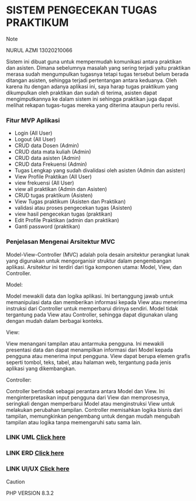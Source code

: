 # SISTEM PENGECEKAN TUGAS PRAKTIKUM
> [!NOTE]
> NURUL AZMI 13020210066


Sistem ini dibuat guna untuk mempermudah komunikasi antara praktikan dan asisten. Dimana sebelumnya masalah yang sering terjadi yaitu praktikan merasa sudah mengumpulkan tugasnya tetapi tugas tersebut belum berada ditangan asisten, sehingga terjadi pertentangan antara keduanya. Oleh karena itu dengan adanya aplikasi ini, saya harap tugas praktikum yang dikumpulkan oleh praktikan dan sudah di terima, asisten dapat mengimputkannya ke dalam sistem ini sehingga praktikan juga dapat melihat rekapan tugas-tugas mereka yang diterima ataupun perlu revisi.

### Fitur MVP Aplikasi
- Login (All User)
- Logout (All User)
- CRUD data Dosen (Admin)
- CRUD data mata kuliah (Admin)
- CRUD data asisten (Admin)
- CRUD data Frekuensi (Admin)
- Tugas Lengkap yang sudah divalidasi oleh asisten (Admin dan asisten)
- View Profile Praktikan (All User)
- view frekuensi (All User)
- view all praktikan (Admin dan Asisten)
- CRUD tugas praktikum (Asisten)
- View Tugas praktikum (Asisten dan Praktikan)
- validasi atau proses pengecekan tugas (Asisten)
- view hasil pengecekan tugas (praktikan)
- Edit Profile Praktikan (admin dan praktikan)
- Ganti password (praktikan)




### Penjelasan Mengenai Arsitektur MVC
Model-View-Controller (MVC) adalah pola desain arsitektur perangkat lunak yang digunakan untuk mengorganisir struktur dalam pengembangan aplikasi. Arsitektur ini terdiri dari tiga komponen utama: Model, View, dan Controller.

Model:

Model mewakili data dan logika aplikasi. Ini bertanggung jawab untuk memanipulasi data dan memberikan informasi kepada View atau menerima instruksi dari Controller untuk memperbarui dirinya sendiri.
Model tidak tergantung pada View atau Controller, sehingga dapat digunakan ulang dengan mudah dalam berbagai konteks.

View:

View menangani tampilan atau antarmuka pengguna. Ini mewakili presentasi data dan dapat menampilkan informasi dari Model kepada pengguna atau menerima input pengguna.
View dapat berupa elemen grafis seperti tombol, teks, tabel, atau halaman web, tergantung pada jenis aplikasi yang dikembangkan.

Controller:

Controller bertindak sebagai perantara antara Model dan View. Ini menginterpretasikan input pengguna dari View dan memprosesnya, seringkali dengan memperbarui Model atau menginstruksi View untuk melakukan perubahan tampilan.
Controller memisahkan logika bisnis dari tampilan, memungkinkan pengembang untuk dengan mudah mengubah tampilan atau logika tanpa memengaruhi satu sama lain.


### LINK UML [Click here](https://github.com/NurulAzmi0066/SIPETA-UML-ERD.git)
### LINK ERD [Click here](https://github.com/NurulAzmi0066/SIPETA-UML-ERD.git)
### LINK UI/UX [Click here](https://github.com/NurulAzmi0066/SIPETA-UI-UX.git)


> [!CAUTION]
> PHP VERSION 8.3.2
